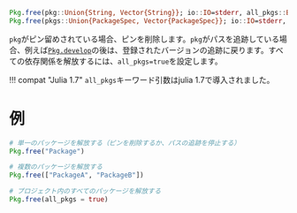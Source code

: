 ```julia
Pkg.free(pkg::Union{String, Vector{String}}; io::IO=stderr, all_pkgs::Bool=false)
Pkg.free(pkgs::Union{PackageSpec, Vector{PackageSpec}}; io::IO=stderr, all_pkgs::Bool=false)
```

`pkg`がピン留めされている場合、ピンを削除します。`pkg`がパスを追跡している場合、例えば[`Pkg.develop`](@ref)の後は、登録されたバージョンの追跡に戻ります。すべての依存関係を解放するには、`all_pkgs=true`を設定します。

!!! compat "Julia 1.7"
    `all_pkgs`キーワード引数はjulia 1.7で導入されました。


# 例

```julia
# 単一のパッケージを解放する（ピンを削除するか、パスの追跡を停止する）
Pkg.free("Package")

# 複数のパッケージを解放する
Pkg.free(["PackageA", "PackageB"])

# プロジェクト内のすべてのパッケージを解放する
Pkg.free(all_pkgs = true)
```
